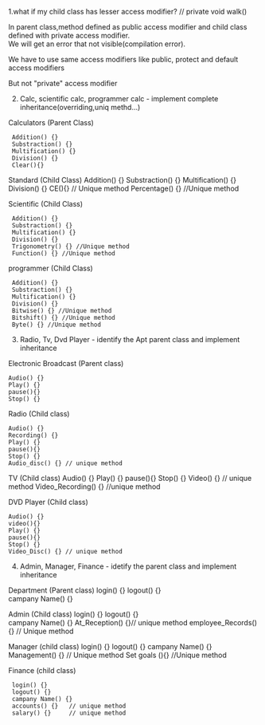 1.what if my child class has lesser access modifier? 
// private void walk()

 In parent class,method defined as public access modifier and child class defined with private access modifier.       
  We will get an error that not visible(compilation error).

 We have to use same access modifiers like public, protect and default access modifiers

  But not "private" access modifier

2. Calc, scientific calc, programmer calc - implement complete inheritance(overriding,uniq methd...)

Calculators (Parent Class)

     Addition() {}
     Substraction() {}
     Multification() {}
     Division() {}
     Clear(){}

Standard   (Child Class)
     Addition() {}
     Substraction() {}
     Multification() {}
     Division() {}
     CE(){}            // Unique method
     Percentage() {}  //Unique  method

Scientific (Child Class)

     Addition() {} 
     Substraction() {}
     Multification() {}
     Division() {}
     Trigonometry() {} //Unique method
     Function() {} //Unique method

programmer  (Child Class)

     Addition() {}
     Substraction() {}
     Multification() {}
     Division() {}
     Bitwise() {} //Unique method
     Bitshift() {} //Unique method
     Byte() {} //Unique method

3. Radio, Tv, Dvd Player - identify the Apt parent class and implement inheritance

Electronic Broadcast (Parent class)

    Audio() {}
    Play() {}
    pause(){}
    Stop() {}

Radio (Child class)
    
    Audio() {}
    Recording() {}
    Play() {}
    pause(){}
    Stop() {}
    Audio_disc() {} // unique method

TV  (Child class)
    Audio() {}
    Play() {}
    pause(){}
    Stop() {}
    Video() {}            // unique method
    Video_Recording() {} //unique method

DVD Player (Child class)
    
    Audio() {}
    video(){}
    Play() {}
    pause(){}
    Stop() {}
    Video_Disc() {} // unique method
   

4. Admin, Manager, Finance - idetify the parent class and implement inheritance

Department (Parent class)
     login() {}
     logout() {}  
     campany Name() {}

Admin (Child class)
     login() {}
     logout() {}  
     campany Name() {}
     At_Reception() {}// unique method
     employee_Records() {} // Unique method

Manager  (child class)
     login() {} 
     logout() {} 
     campany Name() {}
     Management() {} // Unique method
     Set goals (){} //Unique method
     
Finance  (child class)

     login() {}
     logout() {}
     campany Name() {}
     accounts() {}   // unique method
     salary() {}     // unique method
     
